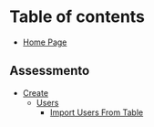 # Table of contents

* [Home Page](README.md)

## Assessmento

* [Create](create/assessment/README.md)
  * [Users](assessmento/assessment/users/README.md)
    * [Import Users From Table](assessmento/assessment/users/import-users-from-table.md)
